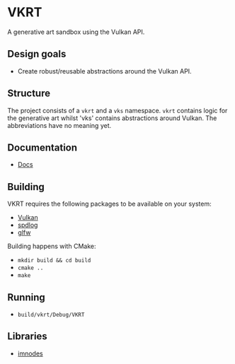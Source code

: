 # VKRT
A generative art sandbox using the Vulkan API.

## Design goals
- Create robust/reusable abstractions around the Vulkan API.

## Structure
The project consists of a `vkrt` and a `vks` namespace. `vkrt` contains logic for the generative art whilst 'vks' contains abstractions around Vulkan. The abbreviations have no meaning yet.

## Documentation
- [Docs](./DOCS.md)

## Building
VKRT requires the following packages to be available on your system:
- [Vulkan](https://www.vulkan.org)
- [spdlog](https://github.com/gabime/spdlog)
- [glfw](https://www.glfw.org)

Building happens with CMake:
- `mkdir build && cd build`
- `cmake ..`
- `make`

## Running
- `build/vkrt/Debug/VKRT`

## Libraries
- [imnodes](https://github.com/Nelarius/imnodes)